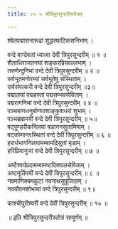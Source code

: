 ```yaml
---
title: ०५ ५ श्रीविपुरसुन्दरीस्तोत्रम्

---
```


 श्वेतपद्मासनारूढां शुद्धस्फटिकसनिभाम् ।  

वन्दे वाग्देवतां ध्यात्वा देवीं त्रिपुरसुन्दरीम् ॥ १ ॥  
शैलाधिराजतनयां शङ्करप्रियवल्लभाम् ।  
तरुणेन्दुनिभां वन्दे देवीं त्रिपुरसुन्दरीम् ॥ २ ॥  
सर्वभूतमनोरम्यां सर्वभूतेषु संस्थिताम् ।  
सर्वसंपत्करी वन्दे देवीं त्रिपुरसुन्दरीम् ॥३॥  
पद्मालयां पद्महस्तां पद्मसम्भवसेविताम् ।  
पद्मरागनिभां वन्दे देवी त्रिपुरसुन्दरीम् ॥ ४ ॥  
पञ्चबाणधनुर्बाणपाशाङ्कुशधरां शुभाम् ।  
पञ्चब्रह्ममयीं वन्दे देवी त्रिपुरसुन्दरीम् ॥ ५॥  
षट्पुण्डरीकनिलयां षडाननसुतामिमाम् ।  
षट्कोणान्तःस्थितां वन्दे देवीं त्रिपुरसुन्दरीम् ॥ ६ ॥  
हरार्धभागनिलयामम्बामद्रिसुतां मृडाम् ।  
हरिप्रियानुजां वन्दे देवी त्रिपुरसुन्दरीम् ॥ ७ ॥  

अष्टैश्वर्यप्रदामम्बामष्टदिक्पालसेविताम् ।  
अष्टमूर्तिमयीं वन्दे देवीं त्रिपुरसुन्दरीम् ॥ ८ ॥  
नवमाणिक्यमकुटां नवनाथसुपूजिताम् ।  
नवयौवनशोभायां वन्दे त्रिपुरसुन्दरीम् ॥ ९॥  

काश्चीपुरीश्वरीं वन्दे देवीं त्रिपुरसुन्दरीम् ॥ १० ॥  

॥ इति श्रीत्रिपुरसुन्दरीस्तोत्रं सम्पूर्णम् ॥  